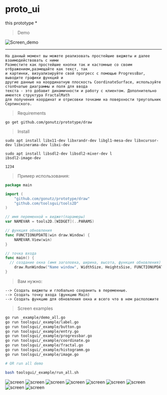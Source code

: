 # proto_ui

this prototype *

> Demo

![Screen_demo](/toolsgui/_example/src/screen_demo.png)

***

```
На данный момент вы можете реализовать простейшие виджеты и далее взаимодействовать с ними
Разместите как простейшие кнопки так и кастомные со своим отбражением,размещайте как текст, так
и картинки, визуализируйте свой прогресс с помощью ProgressBar, выводите графики функций и 
другие данные на координатную плоскость CoordinateSurface, используйте столбчатые диаграммы и поля для ввода
текста - это добавит динамичности и работу с клиентом. Дополнительно имеется структура FractalMath
для получения координат и отрисовки точками на поверхности треугольник Серпинского.
```

> Requirements
```
go get github.com/gonutz/prototype/draw
```

> Install
```
sudo apt install libx11-dev libxrandr-dev libgl1-mesa-dev libxcursor-dev libxinerama-dev libxi-dev

sudo apt install libsdl2-dev libsdl2-mixer-dev l
ibsdl2-image-dev

1234
```


> Пример использования:

```go
package main

import (
	"github.com/gonutz/prototype/draw"
	"github.com/toolsgui/tools2D"
)

// имя переменной = виджет(парамеры)
var NAMEVAR = tools2D.[WIDGET](..PARAMS)

// функция обновления
func FUNCTIONUPDATE(win draw.Window) {
	NAMEVAR.View(win)
}

// точка входа
func main() {
  // создание окна (имя заголовка, ширина, высота, функция обновления)
	draw.RunWindow("Name window", WidthSize, HeightsSise, FUNCTIONUPDATE)
} 
```

> Вам нужно:
```
--> Создать виджеты и глобально сохранить в переменные.
--> Создать точку входа (функцию Main) 
--> Создать функцию для обновления окна и всего что в нем расположите
```

> Screen examples
```bash
go run _example/demo_all.go 
go run toolsgui/_example/label.go
go run toolsgui/_example/button.go
go run toolsgui/_example/entry.go
go run toolsgui/_example/progressbar.go
go run toolsgui/_example/coordinate.go
go run toolsgui/_example/fractal.go
go run toolsgui/_example/histogramm.go
go run toolsgui/_example/image.go

# OR run all demo

bash toolsgui/_example/run_all.sh 
```
![screen](screen/ui1.png)
![screen](screen/ui2.png)
![screen](screen/ui3.png)
![screen](screen/ui4.png)
![screen](screen/ui5.png)
![screen](screen/ui6.png)
![screen](screen/ui7.png)
![screen](screen/ui8.png)
![screen](screen/ui9.png)